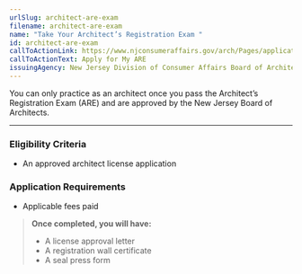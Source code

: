 ```yaml
---
urlSlug: architect-are-exam
filename: architect-are-exam
name: "Take Your Architect’s Registration Exam "
id: architect-are-exam
callToActionLink: https://www.njconsumeraffairs.gov/arch/Pages/applications.aspx
callToActionText: Apply for My ARE
issuingAgency: New Jersey Division of Consumer Affairs Board of Architects
---
```


You can only practice as an architect once you pass the Architect’s Registration Exam (ARE) and are approved by the New Jersey Board of Architects.

---

### Eligibility Criteria

- An approved architect license application

### Application Requirements

- Applicable fees paid

> **Once completed, you will have:**
>
> - A license approval letter
> - A registration wall certificate
> - A seal press form
